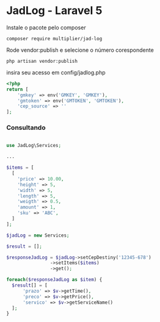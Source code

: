 # JadLog - Laravel 5

Instale o pacote pelo composer

``` composer require multiplier/jad-log ```

Rode vendor:publish e selecione o número corespondente

``` php artisan vendor:publish ```

insira seu acesso em config/jadlog.php

```php
<?php
return [
	'gmkey' => env('GMKEY', 'GMKEY'),
	'gmtoken' => env('GMTOKEN', 'GMTOKEN'),
	'cep_source' => ''
];
```

### Consultando

```php

use JadLog\Services;

...

$items = [
  [
    'price' => 10.00,
    'height' => 5,
    'width' => 5,
    'length' => 5,
    'weigth' => 0.5,
    'amount' => 1,
    'sku' => 'ABC',
  ]
];

$jadLog = new Services;

$result = [];

$responseJadLog = $jadLog->setCepDestiny('12345-678')
                ->setItems($items)
                ->get();

foreach($responseJadLog as $item) {
  $result[] = [
      'prazo' => $v->getTime(),
      'preco' => $v->getPrice(),
      'servico' => $v->getServiceName()
  ];
}


```
